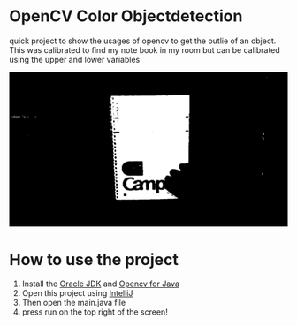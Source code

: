 # OpenCV Color Objectdetection

quick project to show the usages of opencv to get the outlie of an object. 
This was calibrated to find my note book in my room but can be calibrated using the upper and lower variables

![](ss.png)

# How to use the project

1. Install the [Oracle JDK](https://jdk.java.net/javafx22/) and [Opencv for Java](https://opencv-java-tutorials.readthedocs.io/en/latest/)
2. Open this project using [IntelliJ](https://www.jetbrains.com/idea/)
3. Then open the main.java file
4. press run on the top right of the screen!
